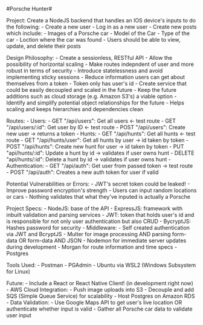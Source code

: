 #Porsche Hunter#

Project:
Create a NodeJS backend that handles an IOS device's inputs to do the following:
    - Create a new user
    - Log in as a new user
    - Create new posts which include:
        - Images of a Porsche car
        - Model of the Car
        - Type of the car
        - Loction where the car was found
    - Users should be able to view, update, and delete their posts

Design Philosophy:
    - Create a sessionless, RESTful API
        - Allow the possibility of horizontal scaling
        - Make routes indepndent of user and more robust in terms of security
        - Introduce statelessness and avoid implementing sticky sessions
    - Reduce information users can get about themselves from a token
        - Token only has user's id
    - Create service that could be easily decoupled and scaled in the future
    - Keep the future additions such as cloud storage (e.g. Amazon S3's) a viable option
    - Identify and simplify potential object relationships for the future
        - Helps scaling and keeps hierarchies and dependencies clean

Routes:
    - Users:
        - GET "/api/users": Get all users <- test route
        - GET "/api/users/:id": Get user by ID <- test route
        - POST "/api/users": Create new user -> returns a token
    - Hunts:
        - GET "/api/hunts": Get all hunts <- test route
        - GET "/api/hunts/user": Get all hunts by user -> id taken by token
        - POST "/api/hunts": Create new hunt for user -> id taken by token
        - PUT "api/hunts/:id": Update a hunt by id -> validates if user owns hunt
        - DELETE "api/hunts/:id": Delete a hunt by id -> validates if user owns hunt
    - Authentication:
        - GET "/api/auth": Get user from passed token -> test route
        - POST "/api/auth": Creates a new auth token for user if valid
    

Potential Vulnerabilities or Errors:
    - JWT's secret token could be leaked!
    - Improve password encryption's strength
    - Users can input random locations or cars 
        - Nothing validates that what they've inputed is actually a Porsche

Project Specs:
    - NodeJS: base of the API
    - ExpressJS: framework with inbuilt validation and parsing services
    - JWT: token that holds user's id and is responsible for not only user authentication but also CRUD
    - BycryptJS: Hashes password for security
    - Middleware:
        - Self created authentication via JWT and BcryptJS
        - Multer for image processing AND parsing form-data OR form-data AND JSON
    - Nodemon for immediate server updates during development
    - Morgan for route information and time specs
    - Postgres

Tools Used:
    - Postman
    - PGAdmin
    - Ubuntu via WSL2 (Windows Subsystem for Linux)

Future:
    - Include a React or React Native Client! (in development right now)
    - AWS Cloud Integration:
        - Push image uploads into S3
        - Decouple and add SQS (Simple Queue Service) for scalability
        - Host Postgres on Amazon RDS
    - Data Validation:
        - Use Google Maps API to get user's live location OR authenticate whether input is valid
        - Gather all Porsche car data to validate user input 

